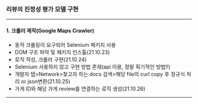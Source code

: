 ### 리뷰의 진정성 평가 모델 구현
****
#### 1. 크롤러 제작(Google Maps Crawler)

- 동적 크롤링이 요구되어 Selenium 패키지 사용
- DOM 구조 파악 및 패키지 인스톨(21.10.23)
- 로직 작성, 크롤러 구현(21.10.24)
- Selenium 사용하지 않고 구현 방법 존재(api 이용, 정말 획기적인 방법!!)
- 개발자 탭>Network>찾고자 하는 docs 검색>해당 file의 curl copy 후 정규식 처리 or json변환(21.10.25)
- 가게 ID와 해당 가게 review를 연결하는 로직 생성(21.10.26)

****

